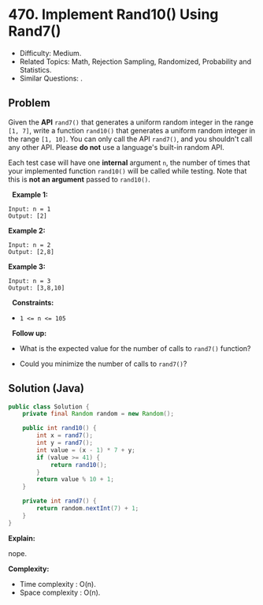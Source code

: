 # 470. Implement Rand10() Using Rand7()

- Difficulty: Medium.
- Related Topics: Math, Rejection Sampling, Randomized, Probability and Statistics.
- Similar Questions: .

## Problem

Given the **API** ```rand7()``` that generates a uniform random integer in the range ```[1, 7]```, write a function ```rand10()``` that generates a uniform random integer in the range ```[1, 10]```. You can only call the API ```rand7()```, and you shouldn't call any other API. Please **do not** use a language's built-in random API.

Each test case will have one **internal** argument ```n```, the number of times that your implemented function ```rand10()``` will be called while testing. Note that this is **not an argument** passed to ```rand10()```.

 
**Example 1:**
```
Input: n = 1
Output: [2]
```

**Example 2:**
```
Input: n = 2
Output: [2,8]
```

**Example 3:**
```
Input: n = 3
Output: [3,8,10]
```
 
**Constraints:**


	
- ```1 <= n <= 105```


 
**Follow up:**


	
- What is the expected value for the number of calls to ```rand7()``` function?
	
- Could you minimize the number of calls to ```rand7()```?



## Solution (Java)

```java
public class Solution {
    private final Random random = new Random();

    public int rand10() {
        int x = rand7();
        int y = rand7();
        int value = (x - 1) * 7 + y;
        if (value >= 41) {
            return rand10();
        }
        return value % 10 + 1;
    }

    private int rand7() {
        return random.nextInt(7) + 1;
    }
}
```

**Explain:**

nope.

**Complexity:**

* Time complexity : O(n).
* Space complexity : O(n).
